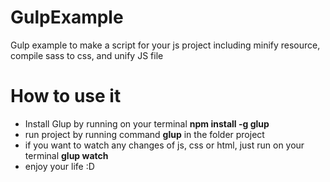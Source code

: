 # GulpExample
Gulp example to make a script for your js project including minify resource, compile sass to css, and unify JS file

# How to use it
- Install Glup by running on your terminal **npm install -g glup**
- run project by running command **glup** in the folder project
- if you want to watch any changes of js, css or html, just run on your terminal **glup watch**
- enjoy your life :D
